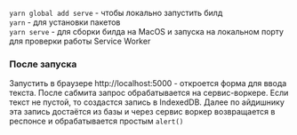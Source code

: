 `yarn global add serve` - чтобы локально запустить билд<br>
`yarn` - для установки пакетов<br>
`yarn serve` - для сборки билда на MacOS и запуска на локальном порту для проверки работы Service Worker<br>

### После запуска

Запустить в браузере http://localhost:5000 - откроется форма для ввода текста. После сабмита запрос обрабатывается на сервис-воркере. Если текст не пустой, то создастся запись в IndexedDB. Далее по айдишнику эта запись достаётся из базы и через сервис воркер возвращается в респонсе и обрабатывается простым `alert()`
